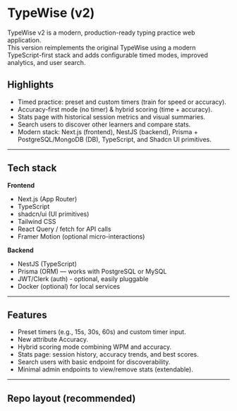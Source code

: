 # TypeWise (v2)

TypeWise v2 is a modern, production-ready typing practice web application.  
This version reimplements the original TypeWise using a modern TypeScript-first stack and adds configurable timed modes, improved analytics, and user search.

## Highlights
- Timed practice: preset and custom timers (train for speed or accuracy).
- Accuracy-first mode (no timer) & hybrid scoring (time + accuracy).
- Stats page with historical session metrics and visual summaries.
- Search users to discover other learners and compare stats.
- Modern stack: Next.js (frontend), NestJS (backend), Prisma + PostgreSQL/MongoDB (DB), TypeScript, and Shadcn UI primitives.

---

## Tech stack
**Frontend**
- Next.js (App Router)
- TypeScript
- shadcn/ui (UI primitives)
- Tailwind CSS
- React Query / fetch for API calls
- Framer Motion (optional micro-interactions)

**Backend**
- NestJS (TypeScript)
- Prisma (ORM) — works with PostgreSQL or MySQL
- JWT/Clerk (auth) - optional, easily pluggable
- Docker (optional) for local services

---

## Features
- Preset timers (e.g., 15s, 30s, 60s) and custom timer input.
- New attribute Accuracy.
- Hybrid scoring mode combining WPM and accuracy.
- Stats page: session history, accuracy trends, and best scores.
- Search users with basic endpoint for discoverability.
- Minimal admin endpoints to view/remove stats (extendable).

---

## Repo layout (recommended)
